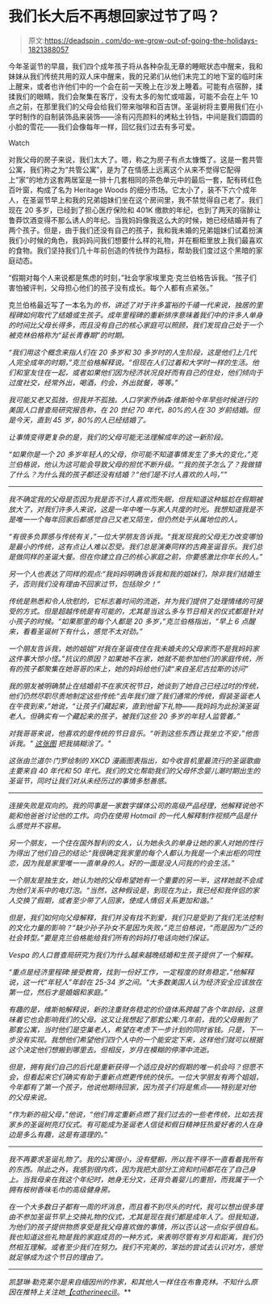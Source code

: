 # 我们长大后不再想回家过节了吗？

> 原文:[https://deadspin . com/do-we-grow-out-of-going-the-holidays-1821388057](https://deadspin.com/do-we-grow-out-of-going-home-for-the-holidays-1821388057)

今年圣诞节的早晨，我们四个成年孩子将从各种杂乱无章的睡眠状态中醒来，我和妹妹从我们传统共用的双人床中醒来，我的兄弟们从他们未完工的地下室的临时床上醒来，或者也许他们中的一个会在前一天晚上在沙发上睡着。可能有点宿醉，揉揉我们的眼睛，我们会聚集在客厅，没有太多的匆忙或喧嚣，可能不会在上午 10 点之前，在那里我们的父母会给我们带来咖啡和百吉饼。圣诞树将主要用我们在小学时制作的自制装饰品来装饰——涂有闪亮颜料的烤粘土铃铛，中间是我们圆圆的小脸的雪花——我们会像每年一样，回忆我们过去有多可爱。

Watch

对我父母的房子来说，我们太大了。嗯，称之为房子有点太慷慨了。这是一套共管公寓，我们称之为“共管公寓”，是为了在情感上远离这个从来不觉得它配得上“家”的地方这套两居室是一排十几套相同的茶色单元中的最后一套，配有砖红色百叶窗，构成了名为 Heritage Woods 的细分市场。它太小了，装不下六个成年人，在圣诞节早上和我的兄弟姐妹们坐在这个房间里，我不禁觉得自己老了。我们现在 20 多岁，已经到了担心医疗保险和 401K 缴款的年纪，也到了两天的宿醉让鲁莽饮酒变得不那么诱人的年纪。当我妈妈像我这么大的时候，她已经结婚并有了两个孩子。但是，由于我们还没有自己的孩子，我和我未婚的兄弟姐妹们试着扮演我们小时候的角色，我妈妈问我们想要什么样的礼物，并在橱柜里放上我们最喜欢的食物。我们坚持我们几十年前创造的传统作为路标，帮助我们度过这个黑暗的家庭动态。

“假期对每个人来说都是焦虑的时刻，”社会学家埃里克·克兰伯格告诉我。“孩子们害怕被评判，父母担心他们的孩子没有成长。每个人都有点紧张。”

克兰伯格最近写了一本名为[](https://www.amazon.com/Going-Solo-Extraordinary-Surprising-Appeal/dp/0143122770?asc_campaign=InlineText&asc_refurl=https://deadspin.com/do-we-grow-out-of-going-home-for-the-holidays-1821388057&asc_source=&tag=kinjadeadspinlink-20)*的书，讲述了对于许多富裕的千禧一代来说，独居的里程碑如何取代了结婚或生孩子。成年里程碑的重新排序意味着我们中的许多人单身的时间比父母长得多，而且没有自己的核心家庭可以照顾，我们发现自己处于一个被克林伯格称为“延长青春期”的时期。*

*“我们用这个概念来指人们在 20 多岁和 30 多岁时的人生阶段，这是他们上几代人完全成年的时期，”克兰伯格解释说。“但现在人们过着和大学时一样的生活。他们和室友住在一起，或者如果他们因为经济状况良好而有自己的住处，他们倾向于过度社交，经常外出，喝酒，约会，外出就餐，等等。”*

*我可能又老又孤独，但我并不孤独。人口学家乔纳森·维斯帕今年早些时候进行的美国人口普查局研究报告称，在 20 世纪 70 年代，80%的人在 30 岁前结婚。但是今天，直到 45 岁，80%的人已经结婚了。*

*让事情变得更复杂的是，我们的父母可能无法理解成年的这一新阶段。*

*“如果你是一个 20 多岁年轻人的父母，你可能不知道事情发生了多大的变化，”克兰伯格说，他认为这可能会导致父母的担忧不断升级。“‘我的孩子怎么了？我做错了什么？为什么我的孩子都还没有结婚？“他们是不讨人喜欢的人吗，”"*

* * *

*我不确定我的父母是否因为我是否不讨人喜欢而失眠，但我知道这种尴尬在假期被放大了，对我们许多人来说，这是一年中唯一与家人共度的时光。我想知道我是不是唯一一个每年回家后都感觉自己又老又陌生，但仍然处于从属地位的人。* 

*“有很多负罪感与传统有关，”一位大学朋友告诉我。“我发现我的父母无力改变哪怕是最小的传统，这有点让人难以忍受。我们总是演奏同样的古典圣诞音乐。我们总是做同样的圣诞大餐。但在你建立自己的核心家庭之前，你要感激比你年长的人。”*

*另一个人也表达了同样的观点:“我妈妈明确告诉我和我的姐妹们，除非我们结婚生子，否则我们没有理由不回家过节，包括除夕！”*

*传统是熟悉和令人欣慰的，它标志着时间的流逝，并为我们提供了处理情绪的可接受的方式。但是超越传统是有可能的，尤其是当这么多与节日相关的仪式都是针对小孩子的时候。“如果那里的每个人都是 20 多岁，”克兰伯格指出，“早上 6 点醒来，看看圣诞树下有什么，感觉不太对劲。”*

*一个朋友告诉我，她的姐姐“对我在圣诞夜住在我未婚夫的父母家而不是我妈妈家这件事大惊小怪。”抗议的原因？如果她不在家，她就不能参加他们的家庭传统，所有的孩子都聚集在她哥哥的床上，她的妈妈给他们读“来自圣尼古拉斯的访问”*

*我的朋友被明确禁止在结婚前不在家庆祝节日，她谈到了她自己已经过时的传统，他们仍然尽职尽责地制定这些传统:“去年我们做了我们通常的传统，假装圣诞老人在午夜到来，”她说，“让孩子们藏起来，直到他留下礼物——我妈妈为此扮演圣诞老人。但确实有一个藏起来的孩子，被我们这些 20 多岁的年轻人监管着。”*

*对我哥哥来说，他喜欢的是传统的节日音乐。“听到这些东西让我坐立不安，”他告诉我。" [这张图](https://xkcd.com/988/) 把我搞糊涂了。"*

*这张由兰道尔·门罗绘制的 XKCD 漫画图表指出，如今收音机里最流行的圣诞歌曲主要来自 40 年代和 50 年代。我们的文化帮助我们的父母怀念婴儿潮时期出生的圣诞节，同时让我们对从未经历过的事情多愁善感。*

* * *

*连接失败是双向的。我的同事是一家数字媒体公司的高级产品经理，他解释说他不能和他爸爸讨论他的工作。向仍在使用 Hotmail 的一代人解释制作视频产品是什么感觉并不容易。* 

*另一个朋友，一个住在国外智利的女人，认为她永久的单身让她的家人对她的性行为得出了他们自己的结论:“我很确定我家里的每个人都认为我是一个未出柜的同性恋，因为我是家里唯一一直单身的人。好的一面是没人问我的约会生活。”*

*一个朋友是独生女，她认为她的父母希望她有一个重要的另一半，这样她就不会成为他们关系中的电灯泡。“当然，这种假设是，到现在为止，我已经和我伴侣的家人交换了假期，或者至少带了人回家，使成人情侣关系更加和谐。”*

*但是，我们如何向父母解释，我们并没有找不到爱，我们只是受到了我们无法控制的文化力量的影响？“缺少孙子孙女不是因为失败，”克兰伯格说，“而是因为广泛的社会转型。”要是克兰伯格能给我们所有的妈妈打电话向她们保证。*

*Vespa 的人口普查局研究为我们为什么越来越晚结婚和生孩子提供了一个解释。*

*“重点是经济里程碑:接受教育，找到一份好工作，一定程度的财务稳定，”他解释说，这一代“年轻人”年龄在 25-34 岁之间。“大多数美国人认为经济安全应该放在第一位，然后才是婚姻和家庭。”*

*有趣的是，维斯帕解释说，新的注重财务稳定的价值体系跨越了各个年龄段，这意味着它也会影响我们的父母。这又让我想起了那套公寓:几年前，我的父母搬到了那套公寓，当时他们是空巢老人，希望在考虑下一步计划的同时省钱。只是，下一步没有实现。我想他们希望他们四个人中的一个能安定下来，这样他们就可以根据这个决定他们想搬到哪里去。但相反，岁月在模糊的停滞中流逝。*

*但是，拥有我们自己的后代是重新获得一个适应良好的假期的唯一机会吗？但愿不会，但看起来它们确实有助于重新点燃更传统的快乐。一位大学朋友有两个姐姐，今年都有了第一个孩子，他说他期待回家，因为孩子们将是焦点——特别是对他的父母来说。*

*“作为新的祖父母，”他说，“他们肯定重新点燃了我们过去的一些老传统，比如去我家乡的圣诞树亮灯仪式。有可能成为圣诞老人信徒和假日精神狂热爱好者的人在身边是多么有趣，这是有道理的。”*

* * *

*我不再要求圣诞礼物了。我的公寓很小，没有壁橱，所以我不得不一直看着我所有的东西。除此之外，我感到很内疚，因为我把大部分工资和时间都花在了自己身上。当我母亲在我这个年纪时，她身无分文，还背负着婴儿的重担，而我属于一个拥有桉树香味毛巾的高级健身房。* 

*在一个大多数日子都有一周的坏消息，而且看不到尽头的时代，我可以想出很多理由不参加圣诞节早上交换礼物的仪式，尤其是现在我们都是成年人了。但我知道，为他们的孩子提供物质享受是我父母喜欢做的事情，所以否认这一点似乎很自私。我也知道这些礼物是我的家庭成员的一种方式，来表明尽管有岁月和距离，我们仍然相互理解。或者至少我们在努力。我们不完美的，笨拙的尝试去认识对方，感觉就足够成为这个节日的理由了。*

* * *

*凯瑟琳·勒克莱尔是来自缅因州的作家，和其他人一样住在布鲁克林。不知什么原因在推特上关注她[*【catherineecill*](https://twitter.com/catherineeclair)*。**